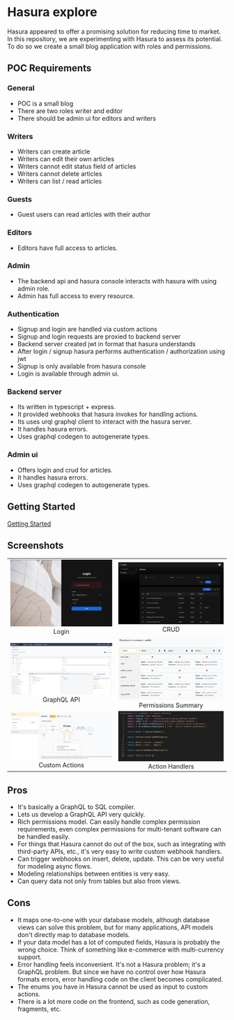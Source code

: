 # Hasura explore

Hasura appeared to offer a promising solution for reducing time to market. In this repository, we are experimenting with Hasura to assess its potential. To do so we create a small blog application with roles and permissions.

## POC Requirements

### General
* POC is a small blog
* There are two roles writer and editor
* There should be admin ui for editors and writers

### Writers
* Writers can create article
* Writers can edit their own articles
* Writers cannot edit status field of articles
* Writers cannot delete articles
* Writers can list / read articles

### Guests
* Guest users can read articles with their author

### Editors
* Editors have full access to articles.

### Admin
* The backend api and hasura console interacts with hasura with using admin role.
* Admin has full access to every resource.

### Authentication
* Signup and login are handled via custom actions
* Signup and login requests are proxied to backend server
* Backend server created jwt in format that hasura understands
* After login / signup hasura performs authentication / authorization using jwt
* Signup is only available from hasura console
* Login is available through admin ui.

### Backend server
* Its written in typescript + express.
* It provided webhooks that hasura invokes for handling actions.
* Its uses urql graphql client to interact with the hasura server.
* It handles hasura errors.
* Uses graphql codegen to autogenerate types.

### Admin ui
* Offers login and crud for articles.
* It handles hasura errors.
* Uses graphql codegen to autogenerate types.

## Getting Started
[Getting Started](docs/getting-started.md)

## Screenshots
| | |
|:-------------------------:|:-------------------------:|
| ![login](docs/images/login.png) Login | ![Articles CRUD](docs/images/articles-crud.png) CRUD |
| ![Hasura Console](docs/images/console-api.png) GraphQL API | ![Permissions Summary](docs/images/console-permissions.png) Permissions Summary | 
| ![Custom Actions](docs/images/console-actions.png) Custom Actions | ![Action Handlers](docs/images/webhook-handlers.png) Action Handlers | 

## Pros
* It's basically a GraphQL to SQL compiler.
* Lets us develop a GraphQL API very quickly.
* Rich permissions model. Can easily handle complex permission requirements, even complex permissions for multi-tenant software can be handled easily.
* For things that Hasura cannot do out of the box, such as integrating with third-party APIs, etc., it's very easy to write custom webhook handlers.
* Can trigger webhooks on insert, delete, update. This can be very useful for modeling async flows.
* Modeling relationships between entities is very easy.
* Can query data not only from tables but also from views.

## Cons
*  It maps one-to-one with your database models, although database views can solve this problem, but for many applications, API models don't directly map to database models.
* If your data model has a lot of computed fields, Hasura is probably the wrong choice. Think of something like e-commerce with multi-currency support.
* Error handling feels inconvenient. It's not a Hasura problem; it's a GraphQL problem. But since we have no control over how Hasura formats errors, error handling code on the client becomes complicated.
* The enums you have in Hasura cannot be used as input to custom actions.
* There is a lot more code on the frontend, such as code generation, fragments, etc.